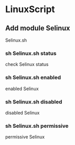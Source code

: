 # LinuxScript

## Add module Selinux
Selinux.sh
### sh Selinux.sh status
check Selinux status
### sh Selinux.sh enabled
enabled Selinux
### sh Selinux.sh disabled
disabled Selinux
### sh Selinux.sh permissive
permissive Selinux